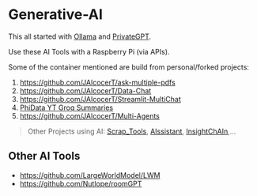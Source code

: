 # Generative-AI

This all started with [Ollama](https://fossengineer.com/selfhosting-llms-ollama/) and [PrivateGPT](https://fossengineer.com/selfhosting-privateGPT/).

Use these AI Tools with a Raspberry Pi (via APIs). 

Some of the container mentioned are build from personal/forked projects:

1. https://github.com/JAlcocerT/ask-multiple-pdfs
2. https://github.com/JAlcocerT/Data-Chat
3. https://github.com/JAlcocerT/Streamlit-MultiChat
4. [PhiData YT Groq Summaries](https://github.com/JAlcocerT/phidata)
5. https://github.com/JAlcocerT/Multi-Agents

> Other Projects using AI: [Scrap_Tools](https://jalcocert.github.io/JAlcocerT/scrap-and-chat-with-the-web/), [AIssistant](https://jalcocert.github.io/JAlcocerT/ai-useful-yet-simple/), [InsightChAIn](https://jalcocert.github.io/JAlcocerT/understading-crypto-with-ai/),...

## Other AI Tools

* https://github.com/LargeWorldModel/LWM
* https://github.com/Nutlope/roomGPT